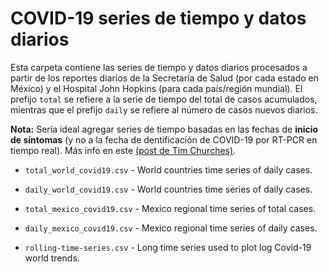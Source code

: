 # COVID-19 series de tiempo y datos diarios

Esta carpeta contiene las series de tiempo y datos diarios procesados a partir de los reportes diarios de la Secretaría de Salud (por cada estado en México) y el Hospital John Hopkins (para cada país/región mundial). El prefijo `total` se refiere a la serie de tiempo del total de casos acumulados, mientras que el prefijo `daily` se refiere al número de casos nuevos diarios.

**Nota:** Sería ideal agregar series de tiempo basadas en las fechas de **inicio de síntomas** (y no a la fecha de dentificación de COVID-19 por RT-PCR en tiempo real). Más info en este [(post de Tim Churches)](https://timchurches.github.io/blog/posts/2020-03-01-analysing-covid-19-2019-ncov-outbreak-data-with-r-part-2/#data-limitations).

* `total_world_covid19.csv` - World countries time series of daily cases.
* `daily_world_covid19.csv` - World countries time series of daily cases.
* `total_mexico_covid19.csv` - Mexico regional time series of total cases. 
* `daily_mexico_covid19.csv` - Mexico regional time series of daily cases. 

* `rolling-time-series.csv` - Long time series used to plot log Covid-19 world trends.

